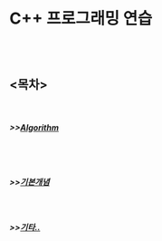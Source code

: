 
<h1>C++ 프로그래밍 연습</h1>
<br><br>
<h2><목차></h2>
 <br>
  <h5>>><a href="https://github.com/taehyundev/Cpp_Programming_Practice/tree/master/Algorithm">Algorithm</a></h5><br><br>
  <h5>>><a href="https://github.com/taehyundev/Cpp_Programming_Practice/tree/master/Basic_Summary">기본개념</a></h5><br>
  
  <h5>>><a href="https://github.com/taehyundev/Cpp_Programming_Practice/tree/master/etc">기타..</a></h5><br>
  
